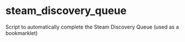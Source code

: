 # steam_discovery_queue
Script to automatically complete the Steam Discovery Queue (used as a bookmarklet)
